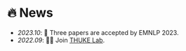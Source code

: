 # 🔥 News

- *2023.10*: 🎉 Three papers are accepted by EMNLP 2023.
- *2022.09*: 🧑‍🎨 Join [THUKE Lab](https://github.com/THUKElab).


